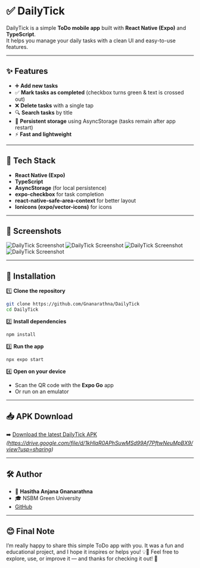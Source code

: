 # ✅ DailyTick

DailyTick is a simple **ToDo mobile app** built with **React Native (Expo)** and **TypeScript**.  
It helps you manage your daily tasks with a clean UI and easy-to-use features.  

---

## ✨ Features

- ➕ **Add new tasks**
- ✅ **Mark tasks as completed** (checkbox turns green & text is crossed out)
- ❌ **Delete tasks** with a single tap
- 🔍 **Search tasks** by title
- 💾 **Persistent storage** using AsyncStorage (tasks remain after app restart)
- ⚡ **Fast and lightweight**

---

## 📱 Tech Stack

- **React Native (Expo)**
- **TypeScript**
- **AsyncStorage** (for local persistence)
- **expo-checkbox** for task completion
- **react-native-safe-area-context** for better layout
- **Ionicons (expo/vector-icons)** for icons

---

## 📸 Screenshots

![DailyTick Screenshot](WhatsApp%20Image%202025-07-17%20at%2019.34.19_47e0d204.jpg)
![DailyTick Screenshot](WhatsApp%20Image%202025-07-17%20at%2019.34.19_d4d7e082.jpg)
![DailyTick Screenshot](WhatsApp%20Image%202025-07-17%20at%2019.34.20_8fdc5ac1.jpg)
![DailyTick Screenshot](WhatsApp%20Image%202025-07-17%20at%2019.34.20_87e74d76.jpg)

---

## 🚀 Installation

1️⃣ **Clone the repository**
```bash
git clone https://github.com/Gnanarathna/DailyTick
cd DailyTick
```

2️⃣ **Install dependencies**
```bash
npm install
```

3️⃣ **Run the app**
```bash
npx expo start
```

4️⃣ **Open on your device**
- Scan the QR code with the **Expo Go** app
- Or run on an emulator

---

## 📥 APK Download

➡️ [Download the latest DailyTick APK](#) *(https://drive.google.com/file/d/1kHlaR0APhSuwMSd99Af7PftwNeuMpBX9/view?usp=sharing)*

---

## 🛠 Author

- 👤 **Hasitha Anjana Gnanarathna**
- 🎓 NSBM Green University
- [GitHub](https://github.com/Gnanarathna)

---

## 😊 Final Note
I’m really happy to share this simple ToDo app with you.
It was a fun and educational project, and I hope it inspires or helps you! 💡📱
Feel free to explore, use, or improve it — and thanks for checking it out! 🙌
